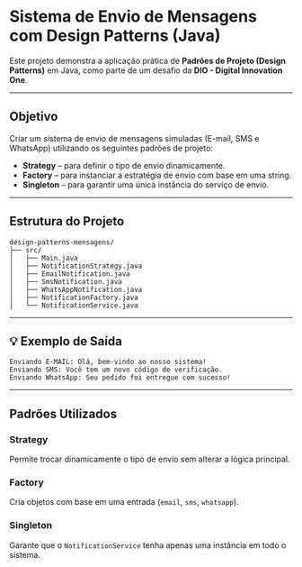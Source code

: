 
#  Sistema de Envio de Mensagens com Design Patterns (Java)

Este projeto demonstra a aplicação prática de **Padrões de Projeto (Design Patterns)** em Java, como parte de um desafio da **DIO - Digital Innovation One**.

---

##  Objetivo

Criar um sistema de envio de mensagens simuladas (E-mail, SMS e WhatsApp) utilizando os seguintes padrões de projeto:

-  **Strategy** – para definir o tipo de envio dinamicamente.
-  **Factory** – para instanciar a estratégia de envio com base em uma string.
-  **Singleton** – para garantir uma única instância do serviço de envio.

---

##  Estrutura do Projeto

```
design-patterns-mensagens/
├── src/
│   ├── Main.java
│   ├── NotificationStrategy.java
│   ├── EmailNotification.java
│   ├── SmsNotification.java
│   ├── WhatsAppNotification.java
│   ├── NotificationFactory.java
│   └── NotificationService.java
```
---

## 💡 Exemplo de Saída

```
Enviando E-MAIL: Olá, bem-vindo ao nosso sistema!
Enviando SMS: Você tem um novo código de verificação.
Enviando WhatsApp: Seu pedido foi entregue com sucesso!
```

---

##  Padrões Utilizados

###  Strategy
Permite trocar dinamicamente o tipo de envio sem alterar a lógica principal.

###  Factory
Cria objetos com base em uma entrada (`email`, `sms`, `whatsapp`).

###  Singleton
Garante que o `NotificationService` tenha apenas uma instância em todo o sistema.

